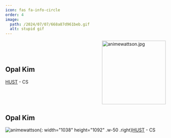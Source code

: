 ```yaml
---
icon: fas fa-info-circle
order: 4
image:
  path: /2024/07/07/668a87d961beb.gif
  alt: stupid gif
---
```

<style>
    .header{
        display: flex;
        justify-content: space-between;
        align-items: center;
    }
</style>

<div class="header">
	<div>
		<h2>Opal Kim</h2>
		<p><a href="https://www.hust.edu.cn/" alt="HUST">HUST</a> - CS</p>
	</div>
	<img src="http://117.72.64.190:40027/i/2024/05/23/664ec854e8797.jpg" alt="animewattson.jpg" title="animewattson.jpg" width="200"/>
</div>


## Opal Kim

![animewattson](/2024/05/23/664ec854e8797.jpg){: width="1038" height="1092" .w-50 .right}[HUST](https://www.hust.edu.cn/) - CS
